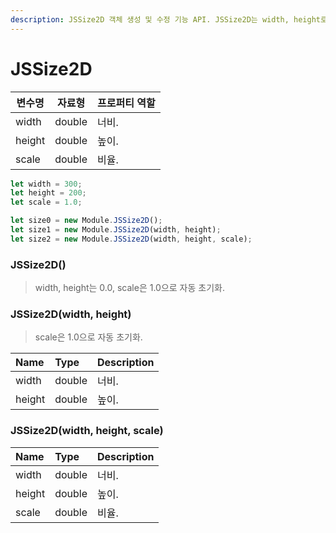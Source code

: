 ```yaml
---
description: JSSize2D 객체 생성 및 수정 기능 API. JSSize2D는 width, height로 구성된 2차원 상의 크기를 정의.
---
```


# JSSize2D

| 변수명    | 자료형    | 프로퍼티 역할 |
| ------ | ------ | ------- |
| width  | double | 너비.      |
| height | double | 높이.      |
| scale  | double | 비율.      |

```javascript
let width = 300;
let height = 200;
let scale = 1.0;

let size0 = new Module.JSSize2D();
let size1 = new Module.JSSize2D(width, height);
let size2 = new Module.JSSize2D(width, height, scale);
```

### JSSize2D()

> width, height는 0.0, scale은 1.0으로 자동 초기화.

### JSSize2D(width, height)

> scale은 1.0으로 자동 초기화.

| Name | Type | Description |
| :--- | :--- | :--- |
| width | double | 너비. |
| height | double | 높이. |

### JSSize2D(width, height, scale)

| Name | Type | Description |
| :--- | :--- | :--- |
| width | double | 너비. |
| height | double | 높이. |
| scale | double | 비율. |

